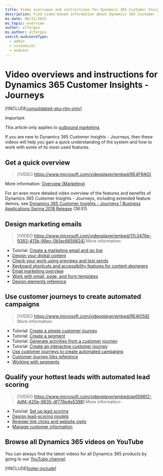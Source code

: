 ```yaml
---
title: Video overviews and instructions for Dynamics 365 Customer Insights - Journeys
description: Find video-based information about Dynamics 365 Customer Insights - Journeys.
ms.date: 08/21/2023
ms.topic: overview
author: alfergus
ms.author: alfergus
search.audienceType: 
  - admin
  - customizer
  - enduser
---
```


# Video overviews and instructions for Dynamics 365 Customer Insights - Journeys

[!INCLUDE[consolidated-sku-rtm-only](./includes/consolidated-sku-rtm-only.md)]

> [!IMPORTANT]
> This article only applies to [outbound marketing](/dynamics365/marketing/user-guide).

If you are new to Dynamics 365 Customer Insights - Journeys, then these videos will help you gain a quick understanding of the system and how to work with some of its most-used features.

## Get a quick overview

> [!VIDEO https://www.microsoft.com/videoplayer/embed/RE4FRAO]

More information: [Overview (Marketing)](overview.md)

For an even more detailed video overview of the features and benefits of Dynamics 365 Customer Insights - Journeys, including extended feature demos, see [Dynamics 365 Customer Insights - Journeys | Business Applications Spring 2018 Release](https://www.youtube.com/watch?v=LWQ4C0kAPo4)  (36:51).

## Design marketing emails

> [!VIDEO https://www.microsoft.com/videoplayer/embed/17c3476e-9383-413b-98ec-0b1ac6659824]
More information:

- Tutorial: [Create a marketing email and go live](create-marketing-email.md)
- [Design your digital content](design-digital-content.md)
- [Check your work using previews and test sends](email-preview.md)
- [Keyboard shortcuts and accessibility features for content designers](designer-shortcuts.md)
- [Email marketing overview](prepare-marketing-emails.md)
- [Work with email, page, and form templates](email-templates.md)
- [Design elements reference](content-blocks-reference.md)

## Use customer journeys to create automated campaigns

> [!VIDEO https://www.microsoft.com/videoplayer/embed/RE4IO58]
More information:

- Tutorial: [Create a simple customer journey](create-simple-customer-journey.md)
- Tutorial: [Create a segment](create-segment.md)
- Tutorial: [Generate activities from a customer journey](generate-activities-from-customer-journey.md)
- Tutorial: [Create an interactive customer journey](create-interactive-customer-journey.md)
- [Use customer journeys to create automated campaigns](customer-journeys-create-automated-campaigns.md)
- [Customer journey tiles reference](customer-journey-tiles-reference.md)
- [Working with segments](segmentation-lists-subscriptions.md)

## Qualify your hottest leads with automated lead scoring

> [!VIDEO https://www.microsoft.com/videoplayer/embed/ae6596f2-4df4-420e-9635-df776e4e5398]
More information:

- Tutorial: [Set up lead scoring](set-up-lead-scoring.md)
- [Design lead-scoring models](score-manage-leads.md)  
- [Register link clicks and website visits](register-engagement.md)  
- [Manage customer information](manage-customer-information.md)

## Browse all Dynamics 365 videos on YouTube

You can always find the latest videos for all Dynamics 365 products by going to our [YouTube channel](https://www.youtube.com/channel/UCJGCg4rB3QSs8y_1FquelBQ).

[!INCLUDE[footer-include](./includes/footer-banner.md)]
